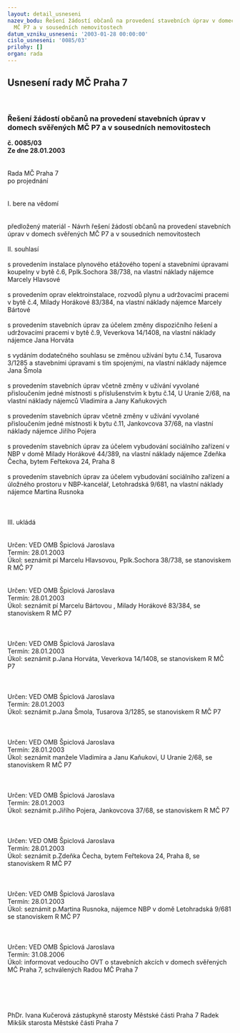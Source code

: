 ```yaml
---
layout: detail_usneseni
nazev_bodu: Řešení žádostí občanů na provedení stavebních úprav v domech svěřených
  MČ P7 a v sousedních nemovitostech
datum_vzniku_usneseni: '2003-01-28 00:00:00'
cislo_usneseni: '0085/03'
prilohy: []
organ: rada
---
```

<div id="ucUsn_pList" class="usn">
	<span><h2>Usnesení rady MČ Praha 7 </h2>
<br></span><div class="standBody">
<span><h3>Řešení žádostí občanů na provedení stavebních úprav v domech svěřených MČ P7 a v sousedních nemovitostech</h3></span><div class="center">
		<strong>č. 0085/03</strong><br>
	</div>
<div class="center">
		<strong>Ze dne 28.01.2003</strong><br><br>
	</div>
<br>Rada MČ Praha 7<br>po projednání<br><br><br>I.	bere na vědomí<br><br> <br>předložený materiál - Návrh řešení žádostí občanů na provedení stavebních úprav v domech svěřených MČ P7 a v sousedních nemovitostech<br><br>II.	souhlasí <br><br>s provedením instalace plynového etážového topení a stavebními úpravami koupelny v bytě č.6, Pplk.Sochora 38/738, na vlastní náklady nájemce Marcely Hlavsové<br><br>s provedením oprav elektroinstalace, rozvodů plynu a udržovacími pracemi v bytě č.4, Milady Horákové 83/384, na vlastní náklady nájemce Marcely Bártové<br><br>s provedením stavebních úprav za účelem změny dispozičního řešení a udržovacími pracemi v bytě č.9, Veverkova 14/1408, na vlastní náklady nájemce Jana Horváta<br><br>s vydáním dodatečného souhlasu se změnou užívání bytu č.14, Tusarova 3/1285 a stavebními úpravami s tím spojenými,  na vlastní náklady nájemce Jana Šmola<br><br>s provedením stavebních úprav včetně změny v užívání vyvolané přisloučením jedné místnosti s příslušenstvím k bytu č.14, U Uranie 2/68, na vlastní náklady nájemců Vladimíra a Jany Kaňukových<br><br>s provedením stavebních úprav včetně změny v užívání vyvolané přisloučením jedné místnosti k bytu č.11, Jankovcova 37/68, na vlastní náklady nájemce Jiřího Pojera<br><br>s provedením stavebních úprav za účelem vybudování sociálního zařízení v NBP v domě Milady Horákové 44/389, na vlastní náklady nájemce Zdeňka Čecha, bytem Feřtekova 24, Praha 8<br><br>s provedením stavebních úprav za účelem vybudování sociálního zařízení a úložného prostoru v NBP-kancelář, Letohradská 9/681, na vlastní náklady nájemce Martina Rusnoka <br><br><br><br>III.	ukládá <br><br> <br>Určen:	VED OMB Špiclová Jaroslava<br>Termín: 28.01.2003<br>Úkol:	seznámit pí Marcelu Hlavsovou, Pplk.Sochora 38/738, se stanoviskem R MČ P7<br> <br> <br>Určen:	VED OMB Špiclová Jaroslava<br>Termín: 28.01.2003<br>Úkol:	seznámit pí Marcelu Bártovou , Milady Horákové 83/384, se stanoviskem R MČ P7<br> <br><br> <br>Určen:	VED OMB Špiclová Jaroslava<br>Termín: 28.01.2003<br>Úkol:	seznámit p.Jana Horváta, Veverkova 14/1408, se stanoviskem R MČ P7<br> <br><br> <br>Určen:	VED OMB Špiclová Jaroslava<br>Termín: 28.01.2003<br>Úkol:	seznámit p.Jana Šmola, Tusarova 3/1285, se stanoviskem R MČ P7<br> <br><br> <br>Určen:	VED OMB Špiclová Jaroslava<br>Termín: 28.01.2003<br>Úkol:	seznámit manžele Vladimíra a Janu Kaňukovi, U Uranie 2/68, se stanoviskem R MČ P7 <br> <br><br> <br>Určen:	VED OMB Špiclová Jaroslava<br>Termín: 28.01.2003<br>Úkol:	seznámit p.Jiřího Pojera, Jankovcova 37/68, se stanoviskem R MČ P7<br> <br><br> <br>Určen:	VED OMB Špiclová Jaroslava<br>Termín: 28.01.2003<br>Úkol:	seznámit p.Zdeňka Čecha, bytem Feřtekova 24, Praha 8, se stanoviskem R MČ P7<br> <br><br> <br>Určen:	VED OMB Špiclová Jaroslava<br>Termín: 28.01.2003<br>Úkol:	seznámit p.Martina Rusnoka, nájemce NBP v domě Letohradská 9/681 se stanoviskem R MČ P7<br> <br><br> <br>Určen:	VED OMB Špiclová Jaroslava<br>Termín: 31.08.2006<br>Úkol:	informovat vedoucího OVT o stavebních akcích v domech svěřených MČ Praha 7, schválených Radou MČ Praha 7 <br> <br> <br><br>   <br>	<br>PhDr. Ivana Kučerová zástupkyně starosty Městské části Praha 7	 Radek Mikšík starosta Městské části Praha 7<br>	<br><br>
</div>
</div>